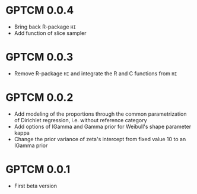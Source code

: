 # GPTCM 0.0.4

* Bring back R-package `HI` 
* Add function of slice sampler

# GPTCM 0.0.3

* Remove R-package `HI` and integrate the R and C functions from `HI`

# GPTCM 0.0.2

* Add modeling of the proportions through the common parametrization of Dirichlet regression, i.e. without reference category
* Add options of IGamma and Gamma prior for Weibull's shape parameter kappa
* Change the prior variance of zeta's intercept from fixed value 10 to an IGamma prior

# GPTCM 0.0.1

* First beta version
